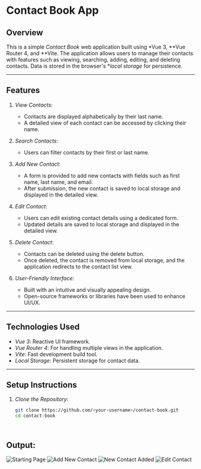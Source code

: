 # Contact Book App

## Overview
This is a simple *Contact Book* web application built using *Vue 3, **Vue Router 4, and **Vite. The application allows users to manage their contacts with features such as viewing, searching, adding, editing, and deleting contacts. Data is stored in the browser's **local storage* for persistence.

---

## Features
1. *View Contacts*:  
   - Contacts are displayed alphabetically by their last name.
   - A detailed view of each contact can be accessed by clicking their name.

2. *Search Contacts*:  
   - Users can filter contacts by their first or last name.

3. *Add New Contact*:  
   - A form is provided to add new contacts with fields such as first name, last name, and email.
   - After submission, the new contact is saved to local storage and displayed in the detailed view.

4. *Edit Contact*:  
   - Users can edit existing contact details using a dedicated form.
   - Updated details are saved to local storage and displayed in the detailed view.

5. *Delete Contact*:  
   - Contacts can be deleted using the delete button.
   - Once deleted, the contact is removed from local storage, and the application redirects to the contact list view.

6. *User-Friendly Interface*:  
   - Built with an intuitive and visually appealing design.
   - Open-source frameworks or libraries have been used to enhance UI/UX.

---

## Technologies Used
- *Vue 3*: Reactive UI framework.
- *Vue Router 4*: For handling multiple views in the application.
- *Vite*: Fast development build tool.
- *Local Storage*: Persistent storage for contact data.

---

## Setup Instructions

1. *Clone the Repository*:
   ```bash
   git clone https://github.com/<your-username>/contact-book.git
   cd contact-book




## Output:

<img src="output images/Screenshot 2024-12-07 122203.png" alt="Starting Page">
<img src="output images/Screenshot 2024-12-07 122214.png" alt="Add New Contact">
<img src="output images/Screenshot 2024-12-07 122254.png" alt="New Contact Added">
<img src="output images/Screenshot 2024-12-07 122307.png" alt="Edit Contact">

